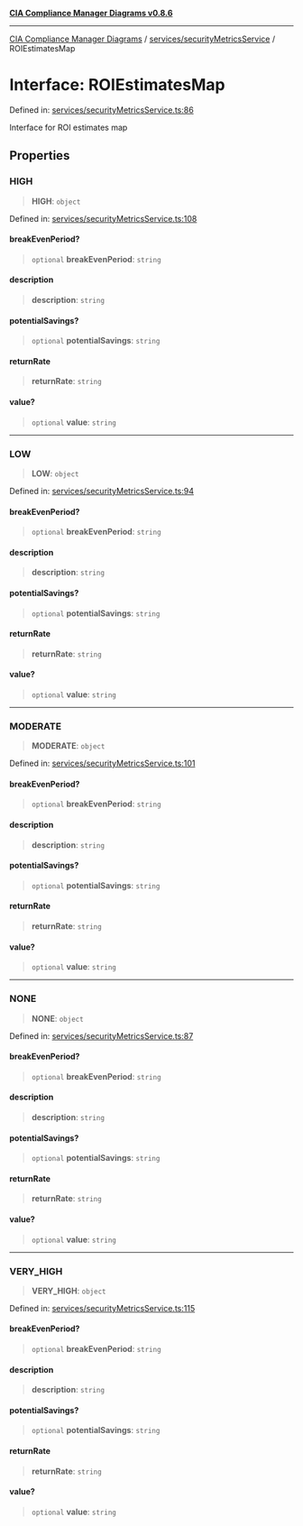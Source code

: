 [**CIA Compliance Manager Diagrams v0.8.6**](../../../README.md)

***

[CIA Compliance Manager Diagrams](../../../modules.md) / [services/securityMetricsService](../README.md) / ROIEstimatesMap

# Interface: ROIEstimatesMap

Defined in: [services/securityMetricsService.ts:86](https://github.com/Hack23/cia-compliance-manager/blob/050a250237d6f621490781dbdf95155919f35aed/src/services/securityMetricsService.ts#L86)

Interface for ROI estimates map

## Properties

### HIGH

> **HIGH**: `object`

Defined in: [services/securityMetricsService.ts:108](https://github.com/Hack23/cia-compliance-manager/blob/050a250237d6f621490781dbdf95155919f35aed/src/services/securityMetricsService.ts#L108)

#### breakEvenPeriod?

> `optional` **breakEvenPeriod**: `string`

#### description

> **description**: `string`

#### potentialSavings?

> `optional` **potentialSavings**: `string`

#### returnRate

> **returnRate**: `string`

#### value?

> `optional` **value**: `string`

***

### LOW

> **LOW**: `object`

Defined in: [services/securityMetricsService.ts:94](https://github.com/Hack23/cia-compliance-manager/blob/050a250237d6f621490781dbdf95155919f35aed/src/services/securityMetricsService.ts#L94)

#### breakEvenPeriod?

> `optional` **breakEvenPeriod**: `string`

#### description

> **description**: `string`

#### potentialSavings?

> `optional` **potentialSavings**: `string`

#### returnRate

> **returnRate**: `string`

#### value?

> `optional` **value**: `string`

***

### MODERATE

> **MODERATE**: `object`

Defined in: [services/securityMetricsService.ts:101](https://github.com/Hack23/cia-compliance-manager/blob/050a250237d6f621490781dbdf95155919f35aed/src/services/securityMetricsService.ts#L101)

#### breakEvenPeriod?

> `optional` **breakEvenPeriod**: `string`

#### description

> **description**: `string`

#### potentialSavings?

> `optional` **potentialSavings**: `string`

#### returnRate

> **returnRate**: `string`

#### value?

> `optional` **value**: `string`

***

### NONE

> **NONE**: `object`

Defined in: [services/securityMetricsService.ts:87](https://github.com/Hack23/cia-compliance-manager/blob/050a250237d6f621490781dbdf95155919f35aed/src/services/securityMetricsService.ts#L87)

#### breakEvenPeriod?

> `optional` **breakEvenPeriod**: `string`

#### description

> **description**: `string`

#### potentialSavings?

> `optional` **potentialSavings**: `string`

#### returnRate

> **returnRate**: `string`

#### value?

> `optional` **value**: `string`

***

### VERY\_HIGH

> **VERY\_HIGH**: `object`

Defined in: [services/securityMetricsService.ts:115](https://github.com/Hack23/cia-compliance-manager/blob/050a250237d6f621490781dbdf95155919f35aed/src/services/securityMetricsService.ts#L115)

#### breakEvenPeriod?

> `optional` **breakEvenPeriod**: `string`

#### description

> **description**: `string`

#### potentialSavings?

> `optional` **potentialSavings**: `string`

#### returnRate

> **returnRate**: `string`

#### value?

> `optional` **value**: `string`
